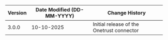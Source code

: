 | **Version** | **Date Modified (DD-MM-YYYY)** | **Change History**                          |
|-------------|--------------------------------|---------------------------------------------|
|3.0.0        | 10-10-2025                     | Initial release of the Onetrust connector


